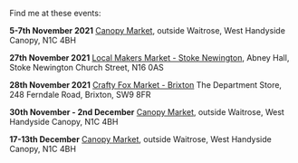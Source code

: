 Find me at these events: 

**5-7th November 2021**
[Canopy Market](https://canopymarket.co.uk),
outside Waitrose, West Handyside Canopy, N1C 4BH

**27th November 2021**
[Local Makers Market - Stoke Newington](http://www.localmakers.uk), 
Abney Hall, Stoke Newington Church Street, N16 0AS

**28th November 2021**
[Crafty Fox Market - Brixton](https://www.craftyfoxmarket.co.uk/market-dates/nov-2021-the-department-store)
The Department Store, 248 Ferndale Road, Brixton, SW9 8FR

**30th November - 2nd December**
[Canopy Market](https://canopymarket.co.uk),
outside Waitrose, West Handyside Canopy, N1C 4BH

**17-13th December**
[Canopy Market](https://canopymarket.co.uk),
outside Waitrose, West Handyside Canopy, N1C 4BH
